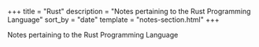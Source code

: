 +++
title = "Rust"
description = "Notes pertaining to the Rust Programming Language"
sort_by = "date"
template = "notes-section.html"
+++

Notes pertaining to the Rust Programming Language

